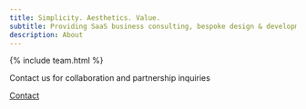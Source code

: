 ```yaml
---
title: Simplicity. Aesthetics. Value.
subtitle: Providing SaaS business consulting, bespoke design & development
description: About
---
```


{% include team.html %}

  Contact us for collaboration and partnership inquiries
  
  <a href="/contact" class="button button--large">Contact</a>

